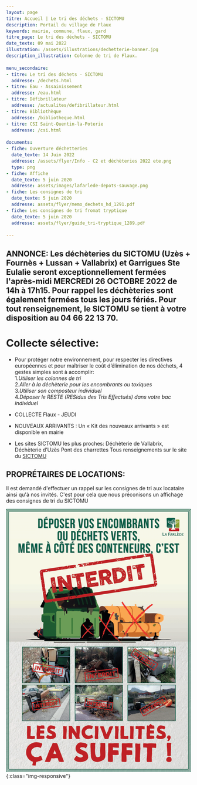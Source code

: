 ```yaml
---
layout: page
titre: Accueil | Le tri des déchets - SICTOMU
description: Portail du village de Flaux
keywords: mairie, commune, flaux, gard
titre_page: Le tri des déchets - SICTOMU
date_texte: 09 mai 2022
illustration: /assets/illustrations/dechetterie-banner.jpg
description_illustration: Colonne de tri de Flaux.

menu_secondaire:
- titre: Le tri des déchets - SICTOMU
  addresse: /dechets.html
- titre: Eau - Assainissement
  addresse: /eau.html
- titre: Défibrillateur
  addresse: /actualites/defibrillateur.html
- titre: Bibliothèque
  addresse: /bibliotheque.html
- titre: CSI Saint-Quentin-la-Poterie
  addresse: /csi.html
  
documents:
- fiche: Ouverture déchetteries
  date_texte: 14 Juin 2022
  addresse: /assets/flyer/Info - C2 et déchèteries 2022 ete.png
  type: png
- fiche: Affiche
  date_texte: 5 juin 2020
  addresse: assets/images/lafarlede-depots-sauvage.png
- fiche: Les consignes de tri
  date_texte: 5 juin 2020
  addresse: assets/flyer/memo_dechets_hd_1291.pdf
- fiche: Les consignes de tri fromat tryptique
  date_texte: 5 juin 2020
  addresse: assets/flyer/guide_tri-tryptique_1289.pdf
  
---
```

## ANNONCE: Les déchèteries du SICTOMU (Uzès + Fournès + Lussan + Vallabrix) et Garrigues Ste Eulalie seront exceptionnellement fermées l'après-midi MERCREDI 26 OCTOBRE 2022 de 14h à 17h15. Pour rappel les déchèteries sont également fermées tous les jours fériés. Pour tout renseignement, le SICTOMU se tient à votre disposition au 04 66 22 13 70.

# Collecte sélective:

* Pour protéger notre environnement, pour respecter les directives européennes et pour maîtriser le coût d’élimination de nos déchets, 4 gestes simples sont à accomplir: <br>
1._Utiliser les colonnes de tri_<br>
2._Aller à la déchèterie pour les encombrants ou toxiques_<br> 
3._Utiliser son composteur individuel_<br>
4._Déposer le RESTE (RESidus des Tris Effectués) dans votre bac individuel_<br>

* COLLECTE Flaux - JEUDI

* NOUVEAUX ARRIVANTS : Un « Kit des nouveaux arrivants » est disponible en mairie

* Les sites SICTOMU les plus proches: Déchèterie de Vallabrix, Déchèterie d’Uzès Pont des charrettes
Tous renseignements sur le site du <a href="http://www.sictomu.org">SICTOMU</a>

## PROPRÉTAIRES DE LOCATIONS: 
Il est demandé d'effectuer un rappel sur les consignes de tri aux locataire ainsi qu'à nos invités. C'est pour cela que nous préconisons un affichage des consignes de tri du SICTOMU


![depot sauvage](assets/images/lafarlede-depots-sauvage.png){:class="img-responsive"}

